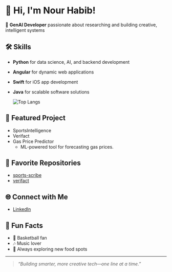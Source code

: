 # 👋 Hi, I'm Nour Habib!

🚀 **GenAI Developer** passionate about researching and building creative, intelligent systems

## 🛠️ Skills
- **Python** for data science, AI, and backend development
- **Angular** for dynamic web applications
- **Swift** for iOS app development
- **Java** for scalable software solutions

  ![Top Langs](https://github-readme-stats.vercel.app/api/top-langs/?username=nour-habib&hide_progress=false&theme=dark)

## 🧠 Featured Project
- SportsIntelligence
- Verifact
- Gas Price Predictor  
  * ML-powered tool for forecasting gas prices.


## 🌟 Favorite Repositories
- [sports-scribe](https://github.com/nour-habib/sports-scribe)
- [verifact](https://github.com/nour-habib/verifact)

## 🌐 Connect with Me
- [LinkedIn](https://www.linkedin.com/in/nourhabib23/)

## 🎵 Fun Facts
- 🏀 Basketball fan
- 🎶 Music lover
- 🍜 Always exploring new food spots


---

> *“Building smarter, more creative tech—one line at a time.”*

<!-- Let's connect and collaborate on GenAI, sports analytics, or any cool project! -->



